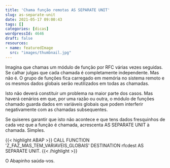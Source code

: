 ```yaml
---
title: 'Chama função remotas AS SEPARATE UNIT'
slug: as-separate-unit
date: 2021-05-17 09:00:43
tags: []
categories: [dicas]
wordpressId: 4646
draft: false
resources:
- name: featuredImage
  src: "images/thumbnail.jpg"
---
```

Imagina que chamas um módulo de função por RFC várias vezes seguidas. Se calhar julgas que cada chamada é completamente independente. Mas não é. O grupo de funções fica carregado em memória no sistema remoto e os mesmos dados globais serão reutilizados em todas as chamadas.

Isto não deverá constituir um problema na maior parte dos casos. Mas haverá cenários em que, por uma razão ou outra, o módulo de funções chamado guarda dados em variáveis globais que podem interferir negativamente com as chamadas subsequentes.

Se quiseres garantir que isto não acontece e que tens dados fresquinhos de cada vez que a função é chamada, acrescenta AS SEPARATE UNIT à chamada. Simples.


{{< highlight ABAP >}}
CALL FUNCTION 'Z_FAZ_MAS_TEM_VARIAVEIS_GLOBAIS'
DESTINATION rfcdest
AS SEPARATE UNIT.
{{< /highlight >}}

O Abapinho saúda-vos.
